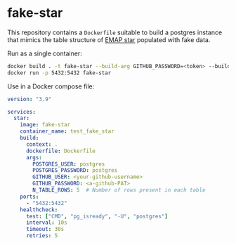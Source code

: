 # fake-star

This repository contains a `Dockerfile` suitable to build a postgres instance
that mimics the table structure of
[EMAP star](https://github.com/inform-health-informatics/Inform-DB) populated
with fake data.

Run as a single container:
```bash
docker build . -t fake-star --build-arg GITHUB_PASSWORD=<token> --build-arg GITHUB_USER=<username>
docker run -p 5432:5432 fake-star
```

Use in a Docker compose file:
```yaml
version: "3.9"

services:
  star:
    image: fake-star
    container_name: test_fake_star
    build:
      context: .
      dockerfile: Dockerfile
      args:
        POSTGRES_USER: postgres
        POSTGRES_PASSWORD: postgres
        GITHUB_USER: <your-github-username>
        GITHUB_PASSWORD: <a-github-PAT>
        N_TABLE_ROWS: 5  # Number of rows present in each table
    ports:
      - "5432:5432"
    healthcheck:
      test: ["CMD", "pg_isready", "-U", "postgres"]
      interval: 10s
      timeout: 30s
      retries: 5
```
